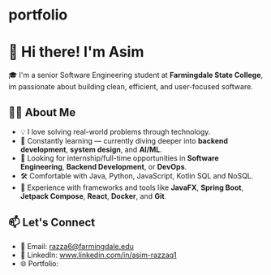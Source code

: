 # portfolio
# 👋 Hi there! I'm Asim

🎓 I'm a senior Software Engineering student at **Farmingdale State College**, im passionate about building clean, efficient, and user-focused software.

## 👨‍💻 About Me

- 💡 I love solving real-world problems through technology.
- 🧠 Constantly learning — currently diving deeper into **backend development**, **system design**, and **AI/ML**.
- 💼 Looking for internship/full-time opportunities in **Software Engineering**, **Backend Development**, or **DevOps**.
- 🛠️ Comfortable with Java, Python, JavaScript, Kotlin SQL and NoSQL.
- 🔧 Experience with frameworks and tools like **JavaFX**, **Spring Boot**, **Jetpack Compose**, **React**, **Docker**, and **Git**.

## 📫 Let's Connect

- 📧 Email:  razza6@farmingdale.edu
- 💼 LinkedIn: www.linkedin.com/in/asim-razzaq1 
- 🌐 Portfolio: 

